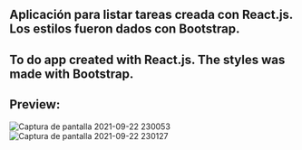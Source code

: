 Aplicación para listar tareas creada con React.js.
Los estilos fueron dados con Bootstrap.
---------------------------------------------------------
To do app created with React.js.
The styles was made with Bootstrap.
---------------------------------------------------------
Preview:
---------------------------------------------------------
![Captura de pantalla 2021-09-22 230053](https://user-images.githubusercontent.com/58890694/134444989-00969317-f2fb-4890-913b-cdd8f4c994d7.png)
![Captura de pantalla 2021-09-22 230127](https://user-images.githubusercontent.com/58890694/134444996-58ecd0fd-ebd4-4a92-8df0-87fafeceb0db.png)
